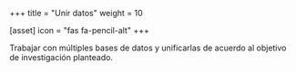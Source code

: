 +++
title = "Unir datos"
weight = 10

[asset]
  icon = "fas fa-pencil-alt"
+++

Trabajar con múltiples bases de datos y unificarlas de acuerdo al objetivo de investigación planteado.

